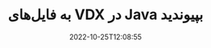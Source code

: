 ---
############################# Static ############################
layout: "auto-gen-merger"
date: 2022-10-25T12:08:55
draft: false
otherformats: docm docx dot dotm dotx epub html mht mhtml odp ods odt one otp ott pdf

############################# Head ############################
head_title: "به فایل‌های VDX از طریق Java & J2SE Documents Merger API بپیوندید"
head_description: "به چندین فایل VDX در جاوا با استفاده از API ادغام اسناد با همه داده‌ها، سبک و قالب‌بندی به عنوان اسناد منبع ملحق شوید."

############################# Header ############################
title: "به فایل‌های VDX در Java بپیوندید"
description: "با چند خط کد Java به VDX بپیوندید."
bg_image: "https://cms.admin.containerize.com/templates/aspose/App_Themes/V3/images/bg/header1.png"
bg_overlay: false
button:
    enable: true
    icon: "fas fa-arrow-down"
    label: "دانلود آزمایشی رایگان"
    link: "https://downloads.groupdocs.com/merger/java"

############################# SubMenu ############################
submenu:
    enable: true

    left:
        img_alt: "GroupDocs.Merger for Java"
        image: "https://cms.admin.containerize.com/templates/groupdocs/images/product-logos/90x90-noborder/groupdocs-merger-java.png"
        product: "GroupDocs.Merger"
        platform: "Java"

    middle:
        button:

            # button loop
            - link: "https://apireference.groupdocs.com/merger/java"
              text: "مرجع API"

            # button loop
            - link: "https://github.com/groupdocs-merger"
              text: "نمونه های کد"

            # button loop
            - link: "https://products.groupdocs.app/merger/family"
              text: "دموهای زنده"

            # button loop
            - link: "https://purchase.groupdocs.com/pricing/merger/java"
              text: "قیمت گذاری"

    right:
        link_download: "https://downloads.groupdocs.com/merger"
        link_learn: "https://docs.groupdocs.com/merger/java"
        link_buy: "https://purchase.groupdocs.com"

############################# About ############################
about:
    enable: true
    title: "درباره GroupDocs.Merger for Java API"
    content: |
        [GroupDocs.Merger for Java](/fa/merger/java/) یک راه حل مناسب برای پیوستن به چندین PDF، Microsoft Office (Word، Excel، PowerPoint، OneNote)، OpenDocument، HTML، تصاویر و بسیاری از اسناد دیگر در یک فایل واحد در برنامه های Java. GroupDocs.Merger در تلاش شما صرفه جویی خواهد کرد، زیرا شما مجاز به پیوستن به اسناد VDX هستید - نیازی به نصب نرم افزار شخص ثالث، برنامه دسکتاپ یا افزونه نیست. حالا دیگر نیازی به تلف کردن زمان و پیوستن فایل ها به صورت دستی نیست! ماموریت GroupDocs ارائه بهترین کیفیت و ساده‌سازی گردش‌های کاری پردازش اسناد است.
        
        GroupDocs.Merger API یک انتخاب مناسب برای راه حل های شرکتی است که به ویژگی های اتصال فایل نیاز دارد. این APIها در تمام سیستم عامل ها و پلتفرم های اصلی از جمله J2SE 7.0 (1.7), J2SE 8.0 (1.8), Java 10 به خوبی پشتیبانی می شوند.

############################# Steps ############################
steps:
    enable: true
    title_left: "پیوستن به چندین فایل VDX در Java"
    content_left: |
        [GroupDocs.Merger for Java](/fa/merger/java/) با اجرای چند مرحله آسان، پیوستن چندین فایل VDX را برای توسعه دهندگان جاوا آسان می‌کند.
        
        * یک نمونه از **Merger** ایجاد کنید و مسیر سند منبع را به عنوان پارامتر سازنده عبور دهید.
        * **Join** کلاس **Merger** را فراخوانی کنید و از مسیر سند منبع دوم عبور کنید.
        * برای ذخیره سند ادغام شده، **Save** کلاس **Merger** را فراخوانی کنید.

    title_right: "سیستم مورد نیاز"
    content_right: |
        APIهای GroupDocs.Merger for Java در همه سیستم عامل ها و سیستم عامل های اصلی پشتیبانی می شوند. لطفا قبل از اجرای کد زیر، از نصب پیش نیازهای زیر بر روی سیستم خود اطمینان حاصل کنید.

        * سیستم عامل: مایکروسافت ویندوز، لینوکس، MacOS
        * محیط های توسعه: NetBeans, IntelliJ IDEA, Eclipse
        * چارچوب ها: J2SE 7.0 (1.7), J2SE 8.0 (1.8), Java 10
        * آخرین نسخه GroupDocs.Merger for Java را از [Maven](https://repository.groupdocs.com/webapp/#/artifacts/browse/tree/General/repo/com/groupdocs/groupdocs-merger) دانلود کنید
         
    code: |
     {{% merger/additional-styles %}}
     {{< merger/code-merger title="نحوه پیوستن به فایل‌های VDX با استفاده از کد نمونه Java">}}

        ```java    
        // با استفاده از GroupDocs.Merger for Java API به فایل‌های VDX بپیوندید
        // ادغام فوری با سند ورودی VDX
        Merger merger = new Merger("input_1.vdx");

        // فراخوانی روش join نمونه کلاس Merger و عبور از مسیر سند منبع دوم
        merger.join("input_2.vdx");
    
        // فراخوانی روش ذخیره نمونه کلاس Merger برای ذخیره سند ادغام شده
        merger.save("merged-file.vdx"); 
        ```
     {{< /merger/code-merger >}}

############################# Demos ############################
demos:
    enable: true
    title: "دموهای زنده - برنامه آنلاین برای پیوستن به اسناد"
    content: |
       اکنون با بازدید از وب سایت [GroupDocs.Merger Live Demos](https://products.groupdocs.app/merger/vdx) به بیش از یک فایل VDX بپیوندید.
       نسخه ی نمایشی زنده دارای مزایای زیر است.
        
############################# About Formats ############################
about_formats:
    enable: true

############################# More Formats ############################
more_formats:
    enable: true
    title: "پیوستن به سایر فرمت های سند"
    content: |
        Java API ادغام اسناد برای قالب‌های فایل و تصاویر. برخی از قالب‌های سند محبوب را همانطور که در زیر ذکر شده است، به هم بپیوندید.

############################# Back to top ###############################
back_to_top:
    enable: true
---